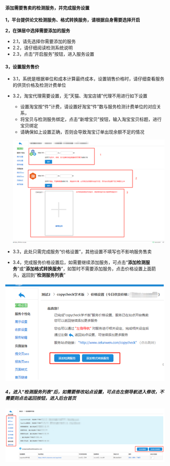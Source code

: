 #### 添加需要售卖的检测服务，并完成服务设置

**1，平台提供论文检测服务、格式转换服务，请根据自身需要选择开启**

**2，在弹层中选择需要添加的服务**

* 2.1，请先选择你需要添加的服务
* 2.2，请仔细阅读检测系统说明
* 2.3，点击“开启服务”按钮，进入服务设置

#### 3，设置服务售价

* 3.1，系统是根据单位和成本计算最终成本，设置销售价格时，请仔细查看服务的供货价格及检测计费单位
* 3.2，淘宝代理需要设置，无“天猫、淘宝店铺”代理不用进行如下设置
  * 设置淘宝按“件”计费，请设置好淘宝“件”数与服务检测计费单位的对应关系，
  * 将宝贝与检测服务绑定，点击“新增宝贝”按钮，输入淘宝宝贝标题，进行宝贝绑定
  * 请确保如上设置正确，否则会导致淘宝订单出现余额不足的情况

  ![](/assets/import44.png)

* 3.3，此处只需完成服务“价格设置”，其他设置不填写也不影响服务售卖
* 3.4，完成服务价格设置后，如需要继续添加服务，可点击“**添加检测服务**”或“**添加格式转换服务**”，如暂时不需要添加服务，点击价格设置上面箭头，返回到“**检测服务列表**”

![](/assets/import47.png)

##### 4，进入“检测服务列表”后，如需要修改站点设置，可点击左侧导航进入修改，不需要则点击返回按钮，进入后台首页

![](/assets/import48.png)

